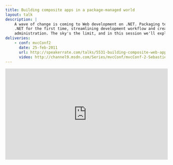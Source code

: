 ```yaml
---
title: Building composite apps in a package-managed world
layout: talk
description: |
    A wave of change is coming to Web development on .NET. Packaging technologies are bringing dependency management to
    .NET for the first time, streamlining development workflow and creating new possibilities for deployment and
    administration. The sky's the limit, and in this session we'll explore how open frameworks can help us get there.
deliveries:
    - conf: mvcConf2
      date: 25-feb-2011
      url: http://speakerrate.com/talks/5531-building-composite-web-applications-with-open-frameworks
      video: http://channel9.msdn.com/Series/mvcConf/mvcConf-2-Sebastien-Lambla-Building-composite-web-applications-with-Open-frameworks
---
```

<iframe style="height:288px;width:512px"
    src="http://channel9.msdn.com/Series/mvcConf/mvcConf-2-Sebastien-Lambla-Building-composite-web-applications-with-Open-frameworks/player?w=512&h=288"
    frameBorder="0" scrolling="no" >
</iframe>
